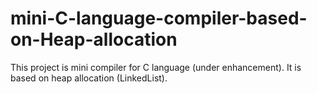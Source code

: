 # mini-C-language-compiler-based-on-Heap-allocation
This project is mini compiler for C language (under enhancement). It is based on heap allocation (LinkedList).
